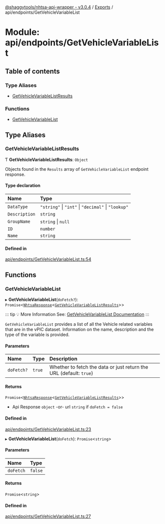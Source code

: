 [@shaggytools/nhtsa-api-wrapper - v3.0.4](../index.md) / [Exports](../modules.md) / api/endpoints/GetVehicleVariableList

# Module: api/endpoints/GetVehicleVariableList

## Table of contents

### Type Aliases

- [GetVehicleVariableListResults](api_endpoints_GetVehicleVariableList.md#getvehiclevariablelistresults)

### Functions

- [GetVehicleVariableList](api_endpoints_GetVehicleVariableList.md#getvehiclevariablelist)

## Type Aliases

### GetVehicleVariableListResults

Ƭ **GetVehicleVariableListResults**: `Object`

Objects found in the `Results` array of `GetVehicleVariableList` endpoint response.

#### Type declaration

| Name          | Type                                               |
| :------------ | :------------------------------------------------- |
| `DataType`    | `"string"` \| `"int"` \| `"decimal"` \| `"lookup"` |
| `Description` | `string`                                           |
| `GroupName`   | `string` \| `null`                                 |
| `ID`          | `number`                                           |
| `Name`        | `string`                                           |

#### Defined in

[api/endpoints/GetVehicleVariableList.ts:54](https://github.com/ShaggyTech/nhtsa-api-wrapper/blob/main/packages/lib/src/api/endpoints/GetVehicleVariableList.ts#L54)

## Functions

### GetVehicleVariableList

▸ **GetVehicleVariableList**(`doFetch?`): `Promise`<[`NhtsaResponse`](api_types.md#nhtsaresponse)<[`GetVehicleVariableListResults`](api_endpoints_GetVehicleVariableList.md#getvehiclevariablelistresults)\>\>

::: tip :bulb: More Information
See: [GetVehicleVariableList Documentation](/api/endpoints/get-vehicle-variable-list)
:::

`GetVehicleVariableList` provides a list of all the Vehicle related variables that are in the
vPIC dataset. Information on the name, description and the type of the variable is provided.

#### Parameters

| Name       | Type   | Description                                                        |
| :--------- | :----- | :----------------------------------------------------------------- |
| `doFetch?` | `true` | Whether to fetch the data or just return the URL (default: `true`) |

#### Returns

`Promise`<[`NhtsaResponse`](api_types.md#nhtsaresponse)<[`GetVehicleVariableListResults`](api_endpoints_GetVehicleVariableList.md#getvehiclevariablelistresults)\>\>

- Api Response
  `object` -or- url `string` if `doFetch = false`

#### Defined in

[api/endpoints/GetVehicleVariableList.ts:23](https://github.com/ShaggyTech/nhtsa-api-wrapper/blob/main/packages/lib/src/api/endpoints/GetVehicleVariableList.ts#L23)

▸ **GetVehicleVariableList**(`doFetch`): `Promise`<`string`\>

#### Parameters

| Name      | Type    |
| :-------- | :------ |
| `doFetch` | `false` |

#### Returns

`Promise`<`string`\>

#### Defined in

[api/endpoints/GetVehicleVariableList.ts:27](https://github.com/ShaggyTech/nhtsa-api-wrapper/blob/main/packages/lib/src/api/endpoints/GetVehicleVariableList.ts#L27)
